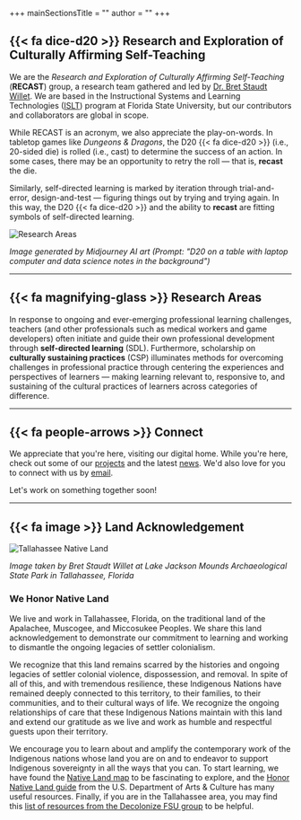 +++
mainSectionsTitle = ""
author = ""
+++

<head>
  <link rel=icon href=https://cdn.jsdelivr.net/npm/@fortawesome/fontawesome-free@6/svgs/solid/dice-d20.svg>
</head>

## {{< fa dice-d20 >}} Research and Exploration of Culturally Affirming Self-Teaching

We are the *Research and Exploration of Culturally Affirming Self-Teaching* (**RECAST**) group, a research team gathered and led by [Dr. Bret Staudt Willet]. We are based in the Instructional Systems and Learning Technologies ([ISLT]) program at Florida State University, but our contributors and collaborators are global in scope.

While RECAST is an acronym, we also appreciate the play-on-words. In tabletop games like *Dungeons & Dragons*, the D20 {{< fa dice-d20 >}} (i.e., 20-sided die) is rolled (i.e., cast) to determine the success of an action. In some cases, there may be an opportunity to retry the roll &mdash; that is, **recast** the die. 

Similarly, self-directed learning is marked by iteration through trial-and-error, design-and-test &mdash; figuring things out by trying and trying again. In this way, the D20 {{< fa dice-d20 >}} and the ability to **recast** are fitting symbols of self-directed learning.

![Research Areas](/images/recast.png)

*Image generated by Midjourney AI art (Prompt: "D20 on a table with laptop computer and data science notes in the background")*

---

## {{< fa magnifying-glass >}} Research Areas

In response to ongoing and ever-emerging professional learning challenges, teachers (and other professionals such as medical workers and game developers) often initiate and guide their own professional development through **self-directed learning** (SDL). Furthermore, scholarship on **culturally sustaining practices** (CSP) illuminates methods for overcoming challenges in professional practice through centering the experiences and perspectives of learners &mdash; making learning relevant to, responsive to, and sustaining of the cultural practices of learners across categories of difference.

---

## {{< fa people-arrows >}} Connect

We appreciate that you're here, visiting our digital home. While you're here, check out some of our [projects] and the latest [news]. We'd also love for you to connect with us by [email].

Let's work on something together soon!

---

## {{< fa image >}} Land Acknowledgement

![Tallahassee Native Land](/images/land.png)

*Image taken by Bret Staudt Willet at Lake Jackson Mounds Archaeological State Park in Tallahassee, Florida*



### We Honor Native Land

We live and work in Tallahassee, Florida, on the traditional land of the Apalachee, Muscogee, and Miccosukee Peoples. We share this land acknowledgement to demonstrate our commitment to learning and working to dismantle the ongoing legacies of settler colonialism. 

We recognize that this land remains scarred by the histories and ongoing legacies of settler colonial violence, dispossession, and removal. In spite of all of this, and with tremendous resilience, these Indigenous Nations have remained deeply connected to this territory, to their families, to their communities, and to their cultural ways of life. We recognize the ongoing relationships of care that these Indigenous Nations maintain with this land and extend our gratitude as we live and work as humble and respectful guests upon their territory. 

We encourage you to learn about and amplify the contemporary work of the Indigenous nations whose land you are on and to endeavor to support Indigenous sovereignty in all the ways that you can. To start learning, we have found the [Native Land map] to be fascinating to explore, and the [Honor Native Land guide] from the U.S. Department of Arts & Culture has many useful resources. Finally, if you are in the Tallahassee area, you may find this [list of resources from the Decolonize FSU group] to be helpful.



[Dr. Bret Staudt Willet]: https://bretsw.com/
[ISLT]: https://education.fsu.edu/islt
[tidytags]: https://docs.ropensci.org/tidytags/index.html
[news]: /posts
[projects]: /projects
[email]: mailto:bret.staudtwillet@fsu.edu
[Native Land map]: https://native-land.ca/
[Honor Native Land guide]: https://usdac.us/nativeland/
[list of resources from the Decolonize FSU group]: https://linktr.ee/decolonizefsu
